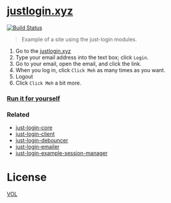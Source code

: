[justlogin.xyz](http://justlogin.xyz)
==================

[![Build Status](https://travis-ci.org/coding-in-the-wild/justlogin.xyz.svg)](https://travis-ci.org/coding-in-the-wild/justlogin.xyz)

> Example of a site using the just-login modules.

1. Go to the [justlogin.xyz](http://justlogin.xyz)
2. Type your email address into the text box; click `Login`.
3. Go to your email, open the email, and click the link.
4. When you log in, click `Click Meh` as many times as you want.
5. Logout
6. Click `Click Meh` a bit more.

### [Run it for yourself](https://github.com/coding-in-the-wild/justlogin.xyz/blob/master/run-it-yourself.md)

### Related

- [just-login-core](https://github.com/coding-in-the-wild/just-login-core)
- [just-login-client](https://github.com/coding-in-the-wild/just-login-client)
- [just-login-debouncer](https://github.com/coding-in-the-wild/just-login-debouncer)
- [just-login-emailer](https://github.com/coding-in-the-wild/just-login-emailer)
- [just-login-example-session-manager](https://github.com/coding-in-the-wild/just-login-example-session-manager)

# License

[VOL](http://veryopenlicense.com/)
